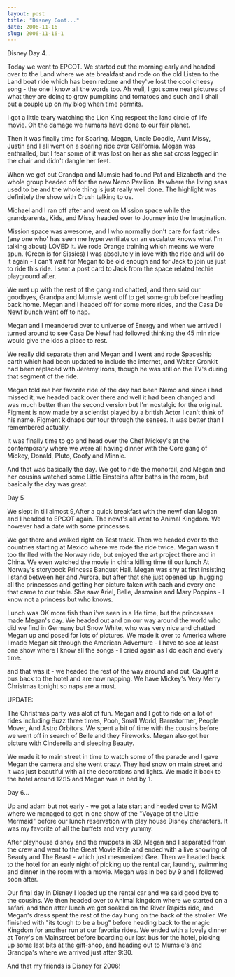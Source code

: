 ```yaml
---
layout: post
title: "Disney Cont..."
date: 2006-11-16
slug: 2006-11-16-1
---
```


Disney Day 4...	

Today we went to EPCOT.  We started out the morning early and headed over to the Land where we ate breakfast and rode on the old Listen to the Land boat ride which has been redone and they&apos;ve lost the cool cheesy song - the one I know all the words too.  Ah well, I got some neat pictures of what they are doing to grow pumpkins and tomatoes and such and I shall put a couple up on my blog when time permits.

I got a little teary watching the Lion King respect the land circle of life movie.  Oh the damage we humans have done to our fair planet.

Then it was finally time for Soaring.  Megan, Uncle Doodle, Aunt Missy, Justin and I all went on a soaring ride over California.  Megan was enthralled, but I fear some of it was lost on her as she sat cross legged in the chair and didn&apos;t dangle her feet.

When we got out Grandpa and Mumsie had found Pat and Elizabeth and the whole group headed off for the new Nemo Pavilion.  Its where the living seas used to be and the whole thing is just really well done.  The highlight was definitely the show with Crush talking to us. 

Michael and I ran off after and went on Mission space while the grandparents, Kids, and Missy headed over to Journey into the Imagination.  

Mission space was awesome, and I  who normally don&apos;t care for fast rides (any one who&apos; has seen me hyperventilate on an escalator knows what I&apos;m talking about) LOVED it.  We rode Orange training which means we were spun.  (Green is for Sissies)  I was absolutely in love with the ride and will do it again - I can&apos;t wait for Megan to be old enough and for Jack to join us just to ride this ride.  I sent a post card to Jack from the space related techie playground after.

We met up with the rest of the gang and chatted, and then said our goodbyes, Grandpa and Mumsie went off to get some grub before heading back home.  Megan and I headed off for some more rides, and the Casa De Newf bunch went off to nap.  

Megan and I  meandered over to universe of Energy and when we arrived I turned around to see Casa De Newf had followed thinking the 45 min ride would give the kids a place to rest.  

We really did separate then and Megan and I went and rode Spaceship earth which had been updated to include the internet, and Walter Cronkit had been replaced with Jeremy Irons, though he was still on the TV&apos;s during that segment of the ride.

Megan told me her favorite ride of the day had been Nemo and since i had missed it, we headed back over there and well it had been changed and was much better than the second version but I&apos;m nostalgic for the original.  Figment is now made by a scientist played by a british Actor I can&apos;t think of his name.  Figment kidnaps our tour through the senses. It was better than I remembered actually.

It was finally time to go and head over the Chef Mickey&apos;s at the contemporary where we were all having dinner with the Core gang of Mickey, Donald, Pluto, Goofy and Minnie.

And that was basically the day.  We got to ride the monorail, and Megan and her cousins watched some Little Einsteins after baths in the room, but basically the day was great.


Day 5

We slept in till almost 9,After a quick breakfast with the newf clan Megan and I  headed to EPCOT again.  The newf&apos;s all went to Animal Kingdom.  We however had a date with some princesses.

We got there and walked right on Test track.  Then we headed over to the countries starting at Mexico where we rode the ride twice.  Megan wasn&apos;t too thrilled with the Norway ride, but enjoyed the art project there and in China.  We even watched the movie in china killing time til our lunch At Norway&apos;s storybook Princess Banquet Hall.  Megan was shy at first insisting I stand between her and Aurora, but after that she just opened up, hugging all the princesses and getting her picture taken with each and every one that came to our table.  She saw Ariel, Belle, Jasmaine and Mary Poppins - I know not a princess but who knows.

Lunch was OK more fish than i&apos;ve seen in a life time, but the princesses made Megan&apos;s day.  We headed out and on our way around the world who did we find in Germany  but Snow White, who was very nice and chatted Megan up and posed for lots of pictures.  We made it over to America where I made Megan sit through the American Adventure - I have to see at least one show where I know all the songs - I cried again as I do each and every time.

and that was it - we headed the rest of the way around and out.  Caught a bus back to the hotel and are now napping.  We have Mickey&apos;s Very Merry Christmas tonight so naps are a must.

UPDATE:

The Christmas party was alot of fun.  Megan and I got to ride on a lot of rides including Buzz three times, Pooh, Small World, Barnstormer, People Mover, And Astro Orbitors.  We spent a bit of time with the cousins before we went off in search of Belle and they Fireworks.  Megan also got her picture with Cinderella and sleeping Beauty.

We made it to main street in time to watch some of the parade and I gave Megan the camera and she went crazy.   They had snow on main street and it was just beautiful with all the decorations and lights.  We made it back to the hotel around 12:15 and Megan was in bed by 1.  

Day 6...

Up and adam but not early - we got a late start and headed over to MGM where we managed to get in one show of the &quot;Voyage of the LIttle Mermaid&quot; before our lunch reservation with play house Disney characters.  It was my favorite of all the buffets and very yummy.  

After playhouse disney and the muppets in 3D, Megan and I separated from the crew and went to the Great Movie Ride and ended with a live showing of Beauty and The Beast - which just mesmerized Gee.  Then we headed back to the hotel for an early night of picking up the rental car, laundry, swimming and dinner in the room with a movie.  Megan was in bed by 9 and I followed soon after.

Our final day in Disney I loaded up the rental car and we said good bye to the cousins.  We then headed over to Animal kingdom where we started on a safari, and then after lunch we got soaked on the River Rapids ride, and Megan&apos;s dress spent the rest of the day hung on the back of the stroller.  We finished with &quot;its tough to be a bug&quot; before heading back to the magic Kingdom for another run at our favorite rides.  We ended with a lovely dinner at Tony&apos;s on Mainstreet before boarding our last bus for the hotel, picking up some last bits at the gift-shop, and heading out to Mumsie&apos;s and Grandpa&apos;s where we arrived just after 9:30. 

And that my friends is Disney for 2006!

